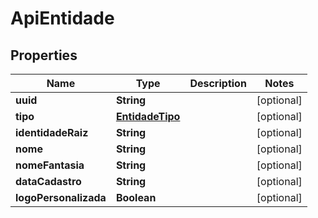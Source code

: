 
# ApiEntidade

## Properties
Name | Type | Description | Notes
------------ | ------------- | ------------- | -------------
**uuid** | **String** |  |  [optional]
**tipo** | [**EntidadeTipo**](EntidadeTipo.md) |  |  [optional]
**identidadeRaiz** | **String** |  |  [optional]
**nome** | **String** |  |  [optional]
**nomeFantasia** | **String** |  |  [optional]
**dataCadastro** | **String** |  |  [optional]
**logoPersonalizada** | **Boolean** |  |  [optional]



